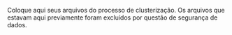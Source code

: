 Coloque aqui seus arquivos do processo de clusterização. Os arquivos que estavam aqui previamente foram excluídos por questão de segurança de dados.